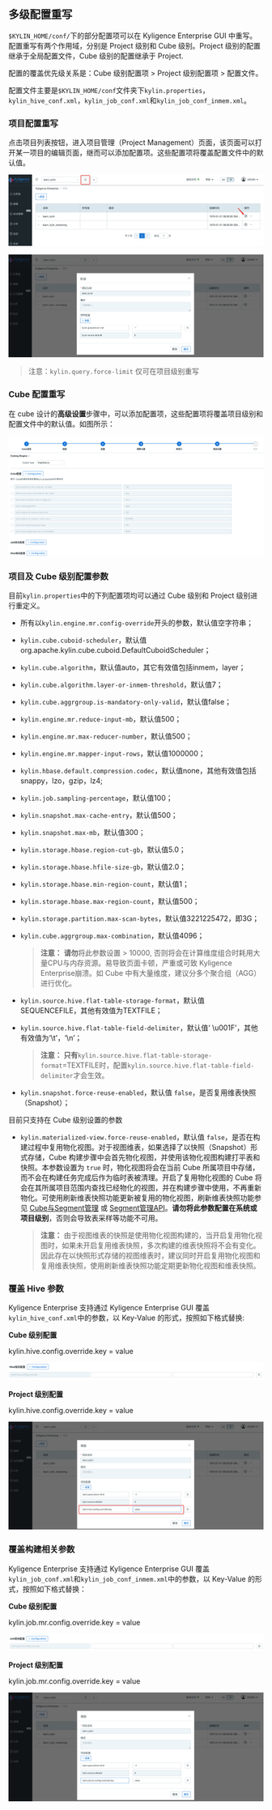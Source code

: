 ## 多级配置重写

`$KYLIN_HOME/conf/`下的部分配置项可以在 Kyligence Enterprise GUI 中重写。配置重写有两个作用域，分别是 Project 级别和 Cube 级别。Project 级别的配置继承于全局配置文件，Cube 级别的配置继承于 Project.

配置的覆盖优先级关系是：Cube 级别配置项 > Project 级别配置项 > 配置文件。

配置文件主要是``$KYLIN_HOME/conf``文件夹下``kylin.properties``，``kylin_hive_conf.xml``，``kylin_job_conf.xml``和``kylin_job_conf_inmem.xml``。

### 项目配置重写

点击项目列表按钮，进入项目管理（Project Management）页面，该页面可以打开某一项目的编辑页面，继而可以添加配置项。这些配置项将覆盖配置文件中的默认值。

![项目配置](images/override_project_1.cn.png)

 ![重写参数](images/override_project_2.cn.png)

> 注意：`kylin.query.force-limit` 仅可在项目级别重写

### Cube 配置重写

在 cube 设计的**高级设置**步骤中，可以添加配置项，这些配置项将覆盖项目级别和配置文件中的默认值。如图所示：

 ![Cube配置重写](images/override_cube.cn.png)



### 项目及 Cube 级别配置参数

目前`kylin.properties`中的下列配置项均可以通过 Cube 级别和 Project 级别进行重定义。

- 所有以`kylin.engine.mr.config-override`开头的参数，默认值空字符串；
- `kylin.cube.cuboid-scheduler`，默认值org.apache.kylin.cube.cuboid.DefaultCuboidScheduler；
- `kylin.cube.algorithm`，默认值auto，其它有效值包括inmem，layer；
- `kylin.cube.algorithm.layer-or-inmem-threshold`，默认值7；
- `kylin.cube.aggrgroup.is-mandatory-only-valid`，默认值false；
- `kylin.engine.mr.reduce-input-mb`，默认值500；
- `kylin.engine.mr.max-reducer-number`，默认值500；
- `kylin.engine.mr.mapper-input-rows`，默认值1000000；
- `kylin.hbase.default.compression.codec`，默认值none，其他有效值包括snappy，lzo，gzip，lz4;
- `kylin.job.sampling-percentage`，默认值100；
- `kylin.snapshot.max-cache-entry`，默认值500；
- `kylin.snapshot.max-mb`，默认值300；
- `kylin.storage.hbase.region-cut-gb`，默认值5.0；
- `kylin.storage.hbase.hfile-size-gb`，默认值2.0；
- `kylin.storage.hbase.min-region-count`，默认值1；
- `kylin.storage.hbase.max-region-count`，默认值500；
- `kylin.storage.partition.max-scan-bytes`，默认值3221225472，即3G；
- `kylin.cube.aggrgroup.max-combination`，默认值4096；

  > **注意：** **请勿**将此参数设置 > 10000, 否则将会在计算维度组合时耗用大量CPU与内存资源。易导致页面卡顿，严重或可致 Kyligence Enterprise崩溃。如 Cube 中有大量维度，建议分多个聚合组（AGG）进行优化。

- `kylin.source.hive.flat-table-storage-format`，默认值SEQUENCEFILE，其他有效值为TEXTFILE；

- `kylin.source.hive.flat-table-field-delimiter`，默认值‘ \u001F’，其他有效值为‘\t’，‘\n’；

  > **注意： 只有**`kylin.source.hive.flat-table-storage-format`=TEXTFILE时，配置`kylin.source.hive.flat-table-field-delimiter`才会生效。


- `kylin.snapshot.force-reuse-enabled`，默认值 `false`，是否复用维表快照（Snapshot）；

目前只支持在 Cube 级别设置的参数

- `kylin.materialized-view.force-reuse-enabled`，默认值 `false`，是否在构建过程中复用物化视图。对于视图维表，如果选择了以快照（Snapshot）形式存储，Cube 构建步骤中会首先物化视图，并使用该物化视图构建打平表和快照。本参数设置为 `true` 时，物化视图将会在当前 Cube 所属项目中存储，而不会在构建任务完成后作为临时表被清理。开启了复用物化视图的 Cube 将会在其所属项目范围内查找已经物化的视图，并在构建步骤中使用，不再重新物化。可使用刷新维表快照功能更新被复用的物化视图，刷新维表快照功能参见 [Cube与Segment管理](../../model/segment_manage.cn.md) 或 [Segment管理API](../../rest/segment_manage_api.cn.md)。**请勿将此参数配置在系统或项目级别**，否则会导致表采样等功能不可用。

  > **注意：** 由于视图维表的快照是使用物化视图构建的，当开启复用物化视图时，如果未开启复用维表快照，多次构建的维表快照将不会有变化。因此存在以快照形式存储的视图维表时，建议同时开启复用物化视图和复用维表快照，使用刷新维表快照功能定期更新物化视图和维表快照。

### 覆盖 Hive 参数

Kyligence Enterprise 支持通过 Kyligence Enterprise GUI 覆盖`kylin_hive_conf.xml`中的参数，以 Key-Value 的形式，按照如下格式替换:

**Cube 级别配置**

kylin.hive.config.override.key = value

![override_cube](images/override_hive.cn.png)

**Project 级别配置**

kylin.hive.config.override.key = value

![配置重写](images/override_hive_project.cn.png)



### 覆盖构建相关参数

Kyligence Enterprise 支持通过 Kyligence Enterprise GUI 覆盖`kylin_job_conf.xml`和`kylin_job_conf_inmem.xml`中的参数，以 Key-Value 的形式，按照如下格式替换：

**Cube 级别配置**

kylin.job.mr.config.override.key = value

![override_cube](images/override_job.cn.png)

**Project 级别配置**

kylin.job.mr.config.override.key = value

![配置重写](images/override_job_project.cn.png)
